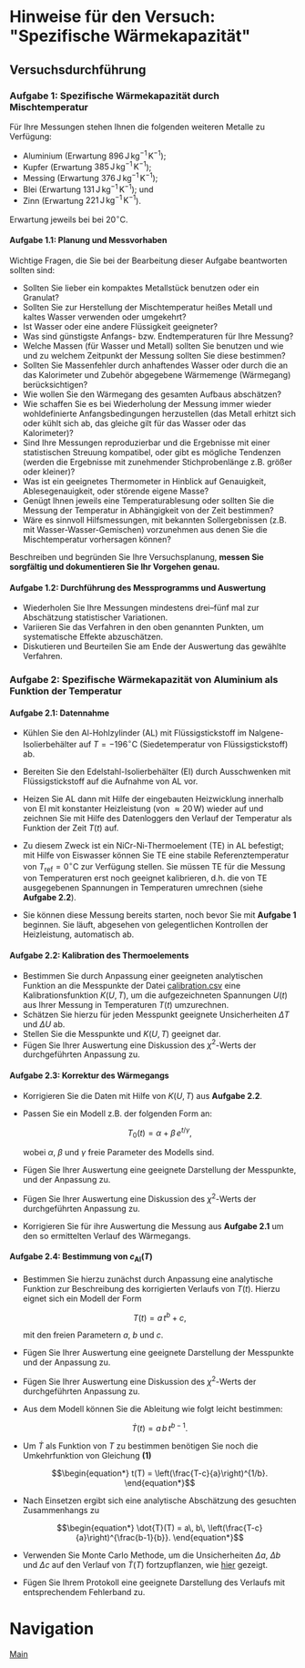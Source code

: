 # Hinweise für den Versuch: "Spezifische Wärmekapazität" 

## Versuchsdurchführung

### Aufgabe 1: Spezifische Wärmekapazität durch Mischtemperatur

Für Ihre Messungen stehen Ihnen die folgenden weiteren Metalle zu Verfügung:
   * Aluminium (Erwartung $896\, \mathrm{J\,kg^{-1}\,K^{-1}}$);
   * Kupfer (Erwartung $385\, \mathrm{J\,kg^{-1}\,K^{-1}}$); 
   * Messing (Erwartung $376\, \mathrm{J\,kg^{-1}\,K^{-1}}$); 
   * Blei (Erwartung $131\, \mathrm{J\,kg^{-1}\,K^{-1}}$); und 
   * Zinn (Erwartung $221\, \mathrm{J\,kg^{-1}\,K^{-1}}$).

Erwartung jeweils bei  bei $20^{\circ}\mathrm{C}$.

####  Aufgabe 1.1: Planung und Messvorhaben

Wichtige Fragen, die Sie bei der Bearbeitung dieser Aufgabe beantworten sollten sind: 

- Sollten Sie lieber ein kompaktes Metallstück benutzen oder ein Granulat?
- Sollten Sie zur Herstellung der Mischtemperatur heißes Metall und kaltes Wasser verwenden oder umgekehrt? 
- Ist Wasser oder eine andere Flüssigkeit geeigneter? 
- Was sind günstigste Anfangs- bzw. Endtemperaturen für Ihre Messung? 
- Welche Massen (für Wasser und Metall) sollten Sie benutzen und wie und zu welchem Zeitpunkt der Messung sollten Sie diese bestimmen? 
- Sollten Sie Massenfehler durch anhaftendes Wasser oder durch die an das Kalorimeter und Zubehör abgegebene Wärmemenge (Wärmegang) berücksichtigen? 
- Wie wollen Sie den Wärmegang des gesamten Aufbaus abschätzen?
- Wie schaffen Sie es bei Wiederholung der Messung immer wieder wohldefinierte Anfangsbedingungen herzustellen (das Metall erhitzt sich oder kühlt sich ab, das gleiche gilt für das Wasser oder das Kalorimeter)? 
- Sind Ihre Messungen reproduzierbar und die Ergebnisse mit einer statistischen Streuung kompatibel, oder gibt es mögliche Tendenzen (werden die Ergebnisse mit zunehmender Stichprobenlänge z.B. größer oder kleiner)?
- Was ist ein geeignetes Thermometer in Hinblick auf Genauigkeit, Ablesegenauigkeit, oder störende eigene Masse? 
- Genügt Ihnen jeweils eine Temperaturablesung oder sollten Sie die Messung der Temperatur in Abhängigkeit von der Zeit bestimmen?
- Wäre es sinnvoll Hilfsmessungen, mit bekannten Sollergebnissen (z.B. mit Wasser-Wasser-Gemischen) vorzunehmen aus denen Sie die Mischtemperatur vorhersagen können?

Beschreiben und begründen Sie Ihre Versuchsplanung, **messen Sie sorgfältig und dokumentieren Sie Ihr Vorgehen genau.** 

#### Aufgabe 1.2: Durchführung des Messprogramms und Auswertung

- Wiederholen Sie Ihre Messungen mindestens drei–fünf mal zur Abschätzung statistischer Variationen. 
- Variieren Sie das Verfahren in den oben genannten Punkten, um systematische Effekte abzuschätzen. 
- Diskutieren und Beurteilen Sie am Ende der Auswertung das gewählte Verfahren.

### Aufgabe 2: Spezifische Wärmekapazität von Aluminium als Funktion der Temperatur

#### Aufgabe 2.1: Datennahme

- Kühlen Sie den Al-Hohlzylinder (AL) mit Flüssigstickstoff im Nalgene-Isolierbehälter auf $T=-196^{\circ}\mathrm{C}$ (Siedetemperatur von Flüssigstickstoff) ab. 
- Bereiten Sie den Edelstahl-Isolierbehälter (EI) durch Ausschwenken mit Flüssigstickstoff auf die Aufnahme von AL vor. 
- Heizen Sie AL dann mit Hilfe der eingebauten Heizwicklung innerhalb von EI mit konstanter Heizleistung (von $\approx 20\,\mathrm{W}$) wieder auf und zeichnen Sie mit Hilfe des Datenloggers den Verlauf der Temperatur als Funktion der Zeit $T(t)$ auf. 
- Zu diesem Zweck ist ein $\mathrm{NiCr}$-$\mathrm{Ni}$-Thermoelement (TE) in AL befestigt; mit Hilfe von Eiswasser können Sie TE eine stabile Referenztemperatur von $T_{\mathrm{ref}}=0^{\circ}\mathrm{C}$ zur Verfügung stellen. Sie müssen TE für die Messung von Temperaturen erst noch geeignet kalibrieren, d.h. die von TE ausgegebenen Spannungen in Temperaturen umrechnen (siehe **Aufgabe 2.2**).

- Sie können diese Messung bereits starten, noch bevor Sie mit **Aufgabe 1** beginnen. Sie läuft, abgesehen von gelegentlichen Kontrollen der Heizleistung, automatisch ab. 

#### Aufgabe 2.2: Kalibration des Thermoelements

- Bestimmen Sie durch Anpassung einer geeigneten analytischen Funktion an die Messpunkte der Datei [calibration.csv](https://gitlab.kit.edu/kit/etp-lehre/p2-praktikum/students/-/blob/main/Spezifische_Waermekapazitaet/params/calibration.csv) eine Kalibrationsfunktion $K(U, T)$, um die aufgezeichneten Spannungen $U(t)$ aus Ihrer Messung in Temperaturen $T(t)$ umzurechnen. 
- Schätzen Sie hierzu für jeden Messpunkt geeignete Unsicherheiten $\Delta T$ und $\Delta U$ ab. 
- Stellen Sie die Messpunkte und $K(U, T)$ geeignet dar.
- Fügen Sie Ihrer Auswertung eine Diskussion des $\chi^{2}$-Werts der durchgeführten Anpassung zu.  

#### Aufgabe 2.3: Korrektur des Wärmegangs

- Korrigieren Sie die Daten mit Hilfe von $K(U, T)$ aus **Aufgabe 2.2**. 

- Passen Sie ein Modell z.B. der folgenden Form an: 
  ```math
  \begin{equation*}
  T_{0}(t)=\alpha+\beta\,e^{t/\gamma},
  \end{equation*}
  ```

  wobei $\alpha$, $\beta$ und $\gamma$ freie Parameter des Modells sind. 

- Fügen Sie Ihrer Auswertung eine geeignete Darstellung der Messpunkte, und der Anpassung zu. 

- Fügen Sie Ihrer Auswertung eine Diskussion des $\chi^{2}$-Werts der durchgeführten Anpassung zu.

- Korrigieren Sie für ihre Auswertung die Messung aus **Aufgabe 2.1** um den so ermittelten Verlauf des Wärmegangs.   

#### Aufgabe 2.4: Bestimmung von $c_{\mathrm{Al}}(T)$

- Bestimmen Sie hierzu zunächst durch Anpassung eine analytische Funktion zur Beschreibung des korrigierten Verlaufs von $T(t)$. Hierzu eignet sich ein Modell der Form

  ```math
  \begin{equation}
  T(t) = a\,t^{b} + c,
  \end{equation}
  ```

  mit den freien Parametern $a$, $b$ und $c$. 

- Fügen Sie Ihrer Auswertung eine geeignete Darstellung der Messpunkte und der Anpassung zu. 

- Fügen Sie Ihrer Auswertung eine Diskussion des $\chi^{2}$-Werts der durchgeführten Anpassung zu.

- Aus dem Modell können Sie die Ableitung wie folgt leicht bestimmen: 

  ```math
  \begin{equation}
  \dot{T}(t) = a\,b\,t^{b-1}.
  \end{equation}
  ```

- Um $\dot{T}$ als Funktion von $T$ zu bestimmen benötigen Sie noch die Umkehrfunktion von Gleichung **(1)** 

  ```math
  \begin{equation*}
  t(T) = \left(\frac{T-c}{a}\right)^{1/b}.
  \end{equation*}
  ```

- Nach Einsetzen ergibt sich eine analytische Abschätzung des gesuchten Zusammenhangs zu 
  ```math
  \begin{equation*}
  \dot{T}(T) = a\, b\, \left(\frac{T-c}{a}\right)^{\frac{b-1}{b}}.
  \end{equation*}
  ```

- Verwenden Sie Monte Carlo Methode, um die Unsicherheiten $\Delta a$, $\Delta b$ und $\Delta c$ auf den Verlauf von $\dot{T}(T)$ fortzupflanzen, wie [hier](https://gitlab.kit.edu/kit/etp-lehre/p2-praktikum/students/-/blob/main/Spezifische_Waermekapazitaet/tools/heat_capacity.py) gezeigt.

- Fügen Sie Ihrem Protokoll eine geeignete Darstellung des Verlaufs mit entsprechendem Fehlerband zu. 

# Navigation

[Main](https://gitlab.kit.edu/kit/etp-lehre/p2-praktikum/students/-/tree/main/Spezifische_Waermekapazitaet)

 

